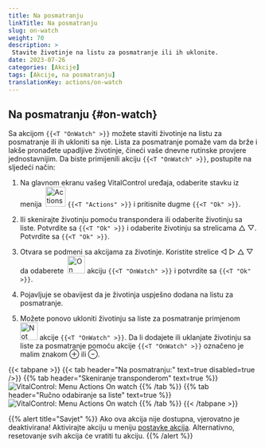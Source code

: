 ```yaml
---
title: Na posmatranju
linkTitle: Na posmatranju
slug: on-watch
weight: 70
description: >
 Stavite životinje na listu za posmatranje ili ih uklonite.
date: 2023-07-26
categories: [Akcije]
tags: [Akcije, na posmatranju]
translationKey: actions/on-watch
---
```


## Na posmatranju {#on-watch}

Sa akcijom `{{<T "OnWatch" >}}` možete staviti životinje na listu za posmatranje ili ih ukloniti sa nje. Lista za posmatranje pomaže vam da brže i lakše pronađete upadljive životinje, čineći vaše dnevne rutinske provjere jednostavnijim. Da biste primijenili akciju `{{<T "OnWatch" >}}`, postupite na sljedeći način:

1. Na glavnom ekranu vašeg VitalControl uređaja, odaberite stavku iz menija &nbsp;<img src="/icons/actions.svg" width="40" align="bottom" alt="Actions" /> `{{<T "Actions" >}}` i pritisnite dugme `{{<T "Ok" >}}`.

2. Ili skenirajte životinju pomoću transpondera ili odaberite životinju sa liste. Potvrdite sa `{{<T "Ok" >}}` i odaberite životinju sa strelicama △ ▽. Potvrdite sa `{{<T "Ok" >}}`.

3. Otvara se podmeni sa akcijama za životinje. Koristite strelice ◁ ▷ △ ▽ da odaberete &nbsp;<img src="/icons/actions/on-watch.svg" width="35" align="bottom" alt="On watch" /> akciju `{{<T "OnWatch" >}}` i potvrdite sa `{{<T "Ok" >}}`.

4. Pojavljuje se obavijest da je životinja uspješno dodana na listu za posmatranje.

5. Možete ponovo ukloniti životinju sa liste za posmatranje primjenom &nbsp;<img src="/icons/actions/on-watch-minus.svg" width="35" align="bottom" alt="Not on watch" /> akcije `{{<T "OnWatch" >}}`. Da li dodajete ili uklanjate životinju sa liste za posmatranje pomoću akcije `{{<T "OnWatch" >}}` označeno je malim znakom ⊕ ili ⊖.

{{< tabpane >}}
{{< tab header="Na posmatranju:" text=true disabled=true />}}
{{% tab header="Skeniranje transponderom" text=true %}}
![VitalControl: Menu Actions On watch](../images/onwatch-scan.png "Na posmatranju")
{{% /tab %}}
{{% tab header="Ručno odabiranje sa liste" text=true %}}
![VitalControl: Menu Actions On watch](../images/onwatch.png "Na posmatranju")
{{% /tab %}}
{{< /tabpane >}}

{{% alert title="Savjet" %}}
Ako ova akcija nije dostupna, vjerovatno je deaktivirana! Aktivirajte akciju u meniju [postavke akcija](../setting/). Alternativno, resetovanje svih akcija će vratiti tu akciju.
{{% /alert %}}


